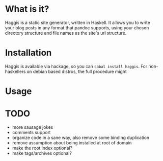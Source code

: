 # What is it?

Haggis is a static site generator, written in Haskell. It allows you to write
your blog posts in any format that pandoc supports, using your chosen
directory structure and file names as the site's url structure.

# Installation

Haggis is available via hackage, so you can `cabal install haggis`. For
non-haskellers on debian based distros, the full procedure might 

# Usage

# TODO

  * more sausage jokes
  * comments support
  * organize code in a sane way, also remove some binding duplication
  * remove assumption about being installed at root of domain
  * make the root index optional?
  * make tags/archives optional?
